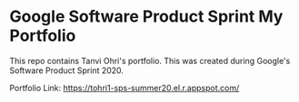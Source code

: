 # Google Software Product Sprint My Portfolio

This repo contains Tanvi Ohri's portfolio. This was created during Google's Software Product Sprint 2020.

Portfolio Link: https://tohri1-sps-summer20.el.r.appspot.com/
